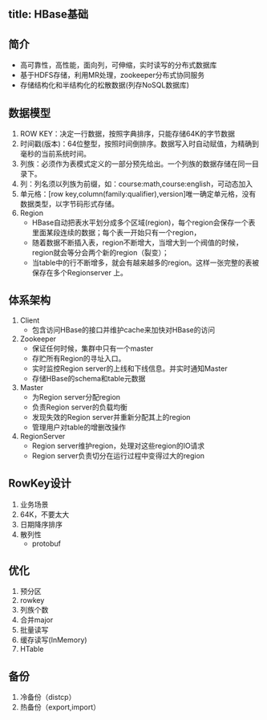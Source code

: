 title: HBase基础
---

## 简介
   - 高可靠性，高性能，面向列，可伸缩，实时读写的分布式数据库
   - 基于HDFS存储，利用MR处理，zookeeper分布式协同服务
   - 存储结构化和半结构化的松散数据(列存NoSQL数据库)

## 数据模型
   1. ROW KEY：决定一行数据，按照字典排序，只能存储64K的字节数据
   2. 时间戳(版本)：64位整型，按照时间倒排序。数据写入时自动赋值，为精确到毫秒的当前系统时间。
   3. 列族：必须作为表模式定义的一部分预先给出。一个列族的数据存储在同一目录下。
   4. 列：列名须以列族为前缀，如：course:math,course:english，可动态加入
   5. 单元格：[row key,column(family:qualifier),version]唯一确定单元格，没有数据类型，以字节码形式存储。
   6. Region
      - HBase自动把表水平划分成多个区域(region)，每个region会保存一个表里面某段连续的数据；每个表一开始只有一个region，
      - 随着数据不断插入表，region不断增大，当增大到一个阀值的时候，region就会等分会两个新的region（裂变）；
      - 当table中的行不断增多，就会有越来越多的region。这样一张完整的表被保存在多个Regionserver 上。

## 体系架构
   1. Client
      - 包含访问HBase的接口并维护cache来加快对HBase的访问
   2. Zookeeper
   	  - 保证任何时候，集群中只有一个master
   	  - 存贮所有Region的寻址入口。
   	  - 实时监控Region server的上线和下线信息。并实时通知Master
   	  - 存储HBase的schema和table元数据
   3. Master
   	  - 为Region server分配region
   	  - 负责Region server的负载均衡
   	  - 发现失效的Region server并重新分配其上的region
   	  - 管理用户对table的增删改操作
   4. RegionServer
   	  - Region server维护region，处理对这些region的IO请求
   	  - Region server负责切分在运行过程中变得过大的region

## RowKey设计
   1. 业务场景
   2. 64K，不要太大
   3. 日期降序排序
   4. 散列性
      - protobuf

## 优化
   1. 预分区
   2. rowkey
   3. 列族个数
   4. 合并major
   5. 批量读写
   6. 缓存读写(InMemory)
   7. HTable

## 备份
   1. 冷备份（distcp）
   2. 热备份（export,import）